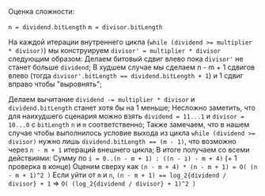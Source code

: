 Оценка сложности:

`n = dividend.bitLength`
`m = divisor.bitLength`

На каждой итерации внутреннего цикла (`while (dividend >= multiplier * divisor)`) мы конструируем `divisor' = multiplier * divisor` следующим образом:
Делаем битовый сдвиг влево пока `divisor'` не станет больше `dividend`;
В худшем случае мы сделаем n - m + 1 сдвигов влево (тогда `divisor'.bitLength == dividend.bitLength + 1`) и 1 сдвиг вправо чтобы "выровнять";

Делаем вычитание `dividend -= multiplier * divisor` и `dividend.bitLength` станет хотя бы на 1 меньше;
Несложно заметить, что для наихудшего сценария можно взять `dividend = 11...1` и `divisor = 10...0` с `bitLength` `n` и `m` соответственно;
Также замечаем, что в нашем случае чтобы выполнилось условие выхода из цикла `while (dividend >= divisor)` нужно лишь `dividend.bitLength == (m - 1)`, что возможно через `n - m + 1` итераций внешнего цикла;
В итоге получаем со всеми действиями:
Сумму по `i = 0..(n - m + 1) : ((n - i) - m + 4)` (+ 1 проверка в конце)
Оценим сверху как `(n - m + 4) * (n - m + 1) = O( (n - m + 1)^2 )`
Если уйти от `m` и `n`, `(n - m + 1) == log_2{dividend / divisor} + 1`
=> `O( (log_2{dividend / divisor} + 1)^2 )`

